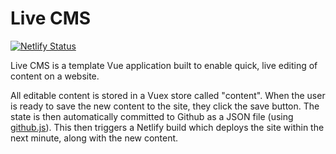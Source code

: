# Live CMS

[![Netlify Status](https://api.netlify.com/api/v1/badges/4b4c9234-856e-437f-81ce-45028c72eaa5/deploy-status)](#)

Live CMS is a template Vue application built to enable quick, live editing of content on a website.

All editable content is stored in a Vuex store called "content". When the user is ready to save the new content to the site, they click the save button. The state is then automatically committed to Github as a JSON file (using [github.js](https://github-tools.github.io/github/)). This then triggers a Netlify build which deploys the site within the next minute, along with the new content.
